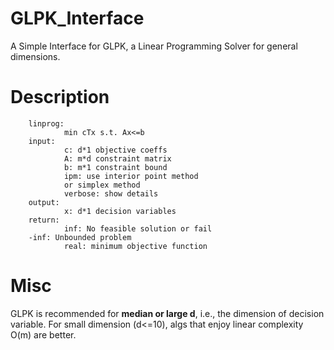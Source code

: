 # GLPK_Interface

A Simple Interface for GLPK, a Linear Programming Solver for general dimensions.

# Description

        linprog:
                min cTx s.t. Ax<=b
        input:
                c: d*1 objective coeffs
                A: m*d constraint matrix
                b: m*1 constraint bound
                ipm: use interior point method
                or simplex method
                verbose: show details
        output:
                x: d*1 decision variables
        return:
                inf: No feasible solution or fail
        -inf: Unbounded problem
                real: minimum objective function

# Misc

GLPK is recommended for __median or large d__, i.e., the dimension of decision variable. For small dimension (d<=10), algs that enjoy linear complexity O(m) are better.
